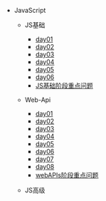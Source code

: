 <!-- docs/_sidebar.md -->

<!-- * [首页](README)
* [操作指南](guide) -->

* JavaScript
  * JS基础
    * [day01](js-基础/day01笔记/js基础-day01笔记.md)
    * [day02](js-基础/day02笔记/js基础-day02笔记.md)
    * [day03](js-基础/day03笔记/js基础-day03笔记.md)
    * [day04](js-基础/day04笔记/js基础-day04笔记.md)
    * [day05](js-基础/day05笔记/js基础-day05笔记.md)
    * [day06](js-基础/day06笔记/js基础-day06笔记.md)
    * [JS基础阶段重点问题](js-基础/JS基础重点问题/js基础阶段重点问题.md)

  * Web-Api
    * [day01](Web-Api/day01笔记/webAPIs-day01笔记.md)
    * [day02](Web-Api/day02笔记/webAPIs-day02笔记.md)
    * [day03](Web-Api/day03笔记/webAPIs-day03笔记.md)
    * [day04](Web-Api/day04笔记/webAPIs-day04笔记.md)
    * [day05](Web-Api/day05笔记/webAPIs-day05笔记.md)
    * [day06](Web-Api/day06笔记/webAPIs-day06笔记.md)
    * [day07](Web-Api/day07笔记/webAPIs-day07笔记.md)
    * [day08](Web-Api/day08笔记/webAPIs-day08笔记.md)
    * [webAPIs阶段重点问题](Web-Api/webAPIs阶段重点问题/webAPIs阶段重点问题.md)
  * JS高级  